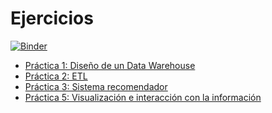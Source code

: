# Ejercicios

[![Binder](https://mybinder.org/badge_logo.svg)](https://mybinder.org/v2/gh/SureSRM/datawarehouse/exercises/master)

- [Práctica 1: Diseño de un Data Warehouse](/P1_Memoria.md)
- [Práctica 2: ETL](/P2_Memoria.md)
- [Práctica 3: Sistema recomendador](/P3_Memoria.md)
- [Práctica 5: Visualización e interacción con la información](/P5_Memoria.md)
